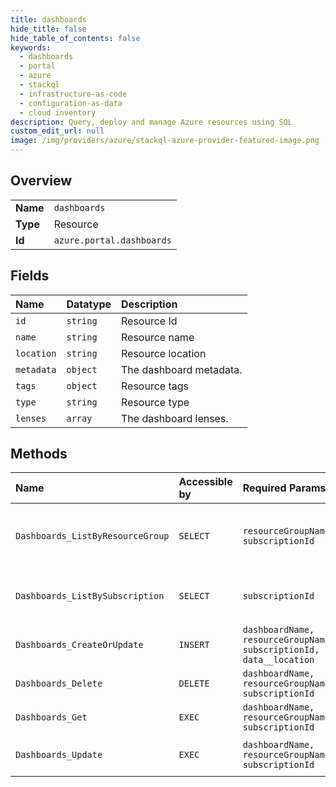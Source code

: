 ```yaml
---
title: dashboards
hide_title: false
hide_table_of_contents: false
keywords:
  - dashboards
  - portal
  - azure    
  - stackql
  - infrastructure-as-code
  - configuration-as-data
  - cloud inventory
description: Query, deploy and manage Azure resources using SQL
custom_edit_url: null
image: /img/providers/azure/stackql-azure-provider-featured-image.png
---
```

  
    

## Overview
<table><tbody>
<tr><td><b>Name</b></td><td><code>dashboards</code></td></tr>
<tr><td><b>Type</b></td><td>Resource</td></tr>
<tr><td><b>Id</b></td><td><code>azure.portal.dashboards</code></td></tr>
</tbody></table>

## Fields
| Name | Datatype | Description |
|:-----|:---------|:------------|
| `id` | `string` | Resource Id |
| `name` | `string` | Resource name |
| `location` | `string` | Resource location |
| `metadata` | `object` | The dashboard metadata. |
| `tags` | `object` | Resource tags |
| `type` | `string` | Resource type |
| `lenses` | `array` | The dashboard lenses. |
## Methods
| Name | Accessible by | Required Params | Description |
|:-----|:--------------|:----------------|:------------|
| `Dashboards_ListByResourceGroup` | `SELECT` | `resourceGroupName, subscriptionId` | Gets all the Dashboards within a resource group. |
| `Dashboards_ListBySubscription` | `SELECT` | `subscriptionId` | Gets all the dashboards within a subscription. |
| `Dashboards_CreateOrUpdate` | `INSERT` | `dashboardName, resourceGroupName, subscriptionId, data__location` | Creates or updates a Dashboard. |
| `Dashboards_Delete` | `DELETE` | `dashboardName, resourceGroupName, subscriptionId` | Deletes the Dashboard. |
| `Dashboards_Get` | `EXEC` | `dashboardName, resourceGroupName, subscriptionId` | Gets the Dashboard. |
| `Dashboards_Update` | `EXEC` | `dashboardName, resourceGroupName, subscriptionId` | Updates an existing Dashboard. |
